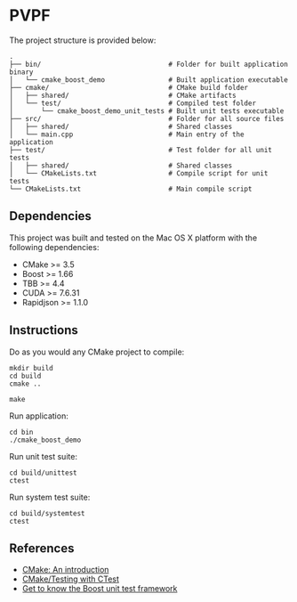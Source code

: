 PVPF
================


The project structure is provided below:

```
.
├── bin/                                # Folder for built application binary
│   └── cmake_boost_demo                # Built application executable
├── cmake/                              # CMake build folder
│   ├── shared/                         # CMake artifacts
│   └── test/                           # Compiled test folder
│       └── cmake_boost_demo_unit_tests # Built unit tests executable
├── src/                                # Folder for all source files
│   ├── shared/                         # Shared classes
│   └── main.cpp                        # Main entry of the application
├── test/                               # Test folder for all unit tests
│   ├── shared/                         # Shared classes
│   └── CMakeLists.txt                  # Compile script for unit tests
└── CMakeLists.txt                      # Main compile script
```

## Dependencies

This project was built and tested on the Mac OS X platform with the
following dependencies:

* CMake >= 3.5
* Boost >= 1.66
* TBB >= 4.4
* CUDA >= 7.6.31
* Rapidjson >= 1.1.0

## Instructions

Do as you would any CMake project to compile:

```
mkdir build
cd build
cmake ..

make
```

Run application:

```
cd bin
./cmake_boost_demo
```

Run unit test suite:

```
cd build/unittest
ctest
```

Run system test suite:

```
cd build/systemtest
ctest
```
## References

* [CMake: An introduction](https://www.cs.swarthmore.edu/~adanner/tips/cmake.php)
* [CMake/Testing with CTest](https://cmake.org/Wiki/CMake/Testing_With_CTest)
* [Get to know the Boost unit test framework](http://www.ibm.com/developerworks/aix/library/au-ctools1_boost/index.html)
